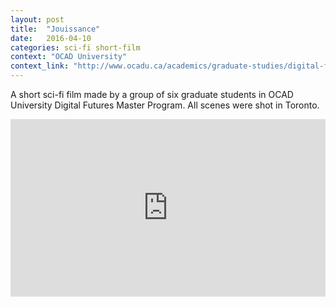 ```yaml
---
layout: post
title:  "Jouissance"
date:   2016-04-10
categories: sci-fi short-film
context: "OCAD University"
context_link: "http://www.ocadu.ca/academics/graduate-studies/digital-futures.htm"
---
```


A short sci-fi film made by a group of six graduate students in OCAD University Digital Futures Master Program. All scenes were shot in Toronto.

<div style="position:relative;height:0;padding-bottom:56.25%"><iframe src="https://www.youtube.com/embed/HCAReeUCtdg?ecver=2" width="640" height="360" frameborder="0" style="position:absolute;width:100%;height:100%;left:0" allowfullscreen></iframe></div>